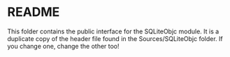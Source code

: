 # README

This folder contains the public interface for the SQLiteObjc module. It is a duplicate
copy of the header file found in the Sources/SQLiteObjc folder. If you change one, change
the other too!


